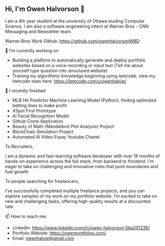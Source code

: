 ## Hi, I'm Owen Halvorson 👋

I am a 4th year student at the unviersity of Ottawa studing Computer Science. I am also a software engineering intern at Warner Bros - CNN Messaging and Newsletter team.

Warner Bros Work Github: https://github.com/owenhalvorsonWBD

🔭 I’m currently working on 

- Building a platform to automatically generate and deploy portfolio websites based on a voice recording or input text (Tell me about yourself type question into structured website)
- Training my algorithmic knowledge beginning using leetcode, view my leetcode stats here: https://leetcode.com/u/owenhalvie/

🌱 I recently finished 

- MLB Hit Predictor Machine Learning Model (Python), finding optimized betting lines to make profit
- XSpot First Prototype
- AI Facial Recognition Model
- Github Clone Application
- Beauty of Math (Mandelbrot Plot Analysis) Project
- BlockChain Simulation Project
- Automated AI Video Essay Youtube Chanel
  
To Recruiters, 

I am a dynamic and fast-learning software developer with over 19 months of hands-on experience across the full stack, from backend to frontend. I'm eager to take on challenging and innovative roles that push boundaries and fuel growth.

To people searching for freelancers, 

I’ve successfully completed multiple freelance projects, and you can explore samples of my work on my portfolio website. I’m excited to take on new and challenging tasks, offering high-quality results at a discounted rate. 


📫 How to reach me:
- Linkedin: https://www.linkedin.com/in/owen-halvorson-5ba201236/
- Portfolio Website: https://owenportfolios.com/
- Email: owenhalvie@gmail.com








<!--
*OHalvorson77/OHalvorson77** is a ✨ _special_ ✨ repository because its `README.md` (this file) appears on your GitHub profile.

Here are some ideas to get you started:

- 🔭 I’m currently working on ...
- 🌱 I’m currently learning ...
- 👯 I’m looking to collaborate on ...
- 🤔 I’m looking for help with ...
- 💬 Ask me about ...
- 📫 How to reach me: ...
- 😄 Pronouns: ...
- ⚡ Fun fact: ...
-->
